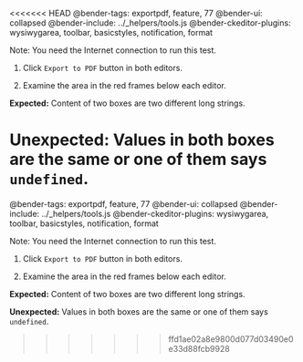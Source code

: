 <<<<<<< HEAD
@bender-tags: exportpdf, feature, 77
@bender-ui: collapsed
@bender-include: ../_helpers/tools.js
@bender-ckeditor-plugins: wysiwygarea, toolbar, basicstyles, notification, format

Note: You need the Internet connection to run this test.

1. Click `Export to PDF` button in both editors.

1. Examine the area in the red frames below each editor.

  **Expected:** Content of two boxes are two different long strings.

  **Unexpected:** Values in both boxes are the same or one of them says `undefined`.
=======
@bender-tags: exportpdf, feature, 77
@bender-ui: collapsed
@bender-include: ../_helpers/tools.js
@bender-ckeditor-plugins: wysiwygarea, toolbar, basicstyles, notification, format

Note: You need the Internet connection to run this test.

1. Click `Export to PDF` button in both editors.

1. Examine the area in the red frames below each editor.

  **Expected:** Content of two boxes are two different long strings.

  **Unexpected:** Values in both boxes are the same or one of them says `undefined`.
>>>>>>> ffd1ae02a8e9800d077d03490e0e33d88fcb9928
